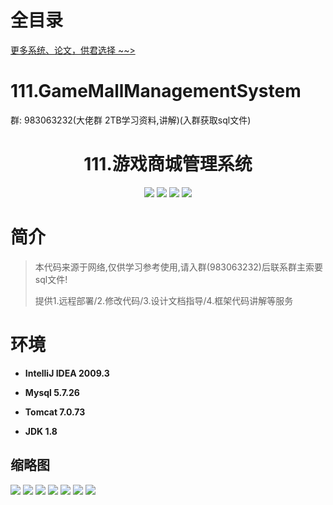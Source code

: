 # 全目录

[更多系统、论文，供君选择 ~~>](https://www.yuque.com/wisebit/blog)
# 111.GameMallManagementSystem

<p>群: 983063232(大佬群 2TB学习资料,讲解)(入群获取sql文件)</p>

<p><h1 align="center">111.游戏商城管理系统</h1></p>


<p align="center">
	<img src="https://img.shields.io/badge/jdk-1.8-orange.svg"/>
    <img src="https://img.shields.io/badge/spring-5.x-lightgrey.svg"/>
    <img src="https://img.shields.io/badge/springmvc-3.x-blue.svg"/>
    <img src="https://img.shields.io/badge/mybatis-5.x-yellow.svg"/>
</p>

# 简介


> 本代码来源于网络,仅供学习参考使用,请入群(983063232)后联系群主索要sql文件!
>
> 提供1.远程部署/2.修改代码/3.设计文档指导/4.框架代码讲解等服务



# 环境

- <b>IntelliJ IDEA 2009.3</b>

- <b>Mysql 5.7.26</b>

- <b>Tomcat 7.0.73</b>

- <b>JDK 1.8</b>




## 缩略图

![](https://bitwise.oss-cn-heyuan.aliyuncs.com/2024/9/10/ff2dbe83-084e-4d2f-9f2e-940c9764099b.png)
![](https://bitwise.oss-cn-heyuan.aliyuncs.com/2024/9/10/6a623ef6-344f-4bb7-a34f-90537ff795f4.png)
![](https://bitwise.oss-cn-heyuan.aliyuncs.com/2024/9/10/9b68e1c7-8fde-4ce2-9e54-26d7e6015614.png)
![](https://bitwise.oss-cn-heyuan.aliyuncs.com/2024/9/10/556f787f-c885-427f-bfec-b28f9e34c398.png)
![](https://bitwise.oss-cn-heyuan.aliyuncs.com/2024/9/10/12b10df2-43fa-4516-8f42-feee6cc3b20f.png)
![](https://bitwise.oss-cn-heyuan.aliyuncs.com/2024/9/10/07a8f521-1a54-40dc-bc1a-71415ed99399.png)
![](https://bitwise.oss-cn-heyuan.aliyuncs.com/2024/9/10/efc1db4e-62a9-4b9e-a9e6-c8556b549330.png)

